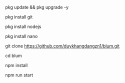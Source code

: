 pkg update && pkg upgrade -y


pkg install git

pkg install nodejs

pkg install nano

git clone https://github.com/duykhangdangzn1/blum.git

cd blum

npm install

npm run start
